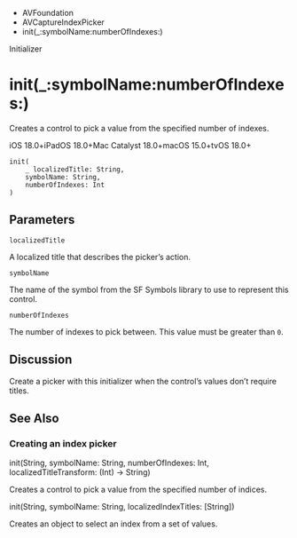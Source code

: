 

- AVFoundation
- AVCaptureIndexPicker
-  init(\_:symbolName:numberOfIndexes:) 

Initializer

# init(\_:symbolName:numberOfIndexes:)

Creates a control to pick a value from the specified number of indexes.

iOS 18.0+iPadOS 18.0+Mac Catalyst 18.0+macOS 15.0+tvOS 18.0+

``` source
init(
    _ localizedTitle: String,
    symbolName: String,
    numberOfIndexes: Int
)
```

## Parameters 

`localizedTitle`  

A localized title that describes the picker’s action.

`symbolName`  

The name of the symbol from the SF Symbols library to use to represent this control.

`numberOfIndexes`  

The number of indexes to pick between. This value must be greater than `0`.

## Discussion

Create a picker with this initializer when the control’s values don’t require titles.

## See Also

### Creating an index picker

init(String, symbolName: String, numberOfIndexes: Int, localizedTitleTransform: (Int) -> String)

Creates a control to pick a value from the specified number of indices.

init(String, symbolName: String, localizedIndexTitles: [String])

Creates an object to select an index from a set of values.

